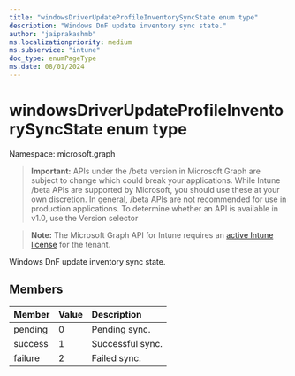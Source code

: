 ```yaml
---
title: "windowsDriverUpdateProfileInventorySyncState enum type"
description: "Windows DnF update inventory sync state."
author: "jaiprakashmb"
ms.localizationpriority: medium
ms.subservice: "intune"
doc_type: enumPageType
ms.date: 08/01/2024
---
```


# windowsDriverUpdateProfileInventorySyncState enum type

Namespace: microsoft.graph

> **Important:** APIs under the /beta version in Microsoft Graph are subject to change which could break your applications. While Intune /beta APIs are supported by Microsoft, you should use these at your own discretion. In general, /beta APIs are not recommended for use in production applications. To determine whether an API is available in v1.0, use the Version selector

> **Note:** The Microsoft Graph API for Intune requires an [active Intune license](https://go.microsoft.com/fwlink/?linkid=839381) for the tenant.

Windows DnF update inventory sync state.

## Members
|Member|Value|Description|
|:---|:---|:---|
|pending|0|Pending sync.|
|success|1|Successful sync.|
|failure|2|Failed sync.|